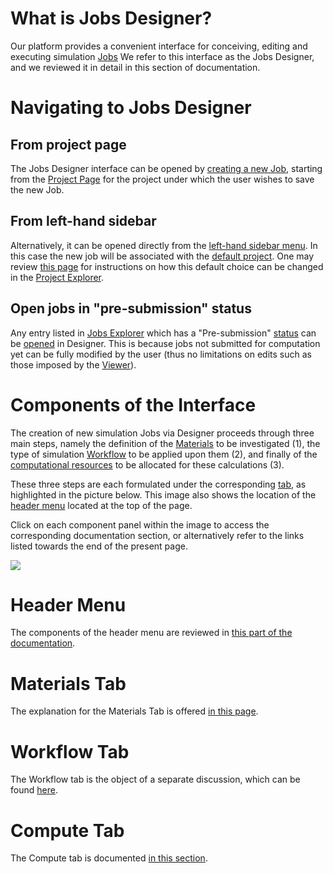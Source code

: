 # What is Jobs Designer?

Our platform provides a convenient interface for conceiving, editing and executing simulation [Jobs](/jobs/overview.md) We refer to this interface as the Jobs Designer, and we reviewed it in detail in this section of documentation.

# Navigating to Jobs Designer

## From project page

The Jobs Designer interface can be opened by [creating a new Job](/jobs/actions/create.md), starting from the [Project Page](/jobs/ui/project-page.md) for the project under which the user wishes to save the new Job. 

## From left-hand sidebar

Alternatively, it can be opened directly from the [left-hand sidebar menu](/ui/left-sidebar.md). In this case the new job will be associated with the [default project](/jobs/projects.md#default-project). One may review [this page](/entities-general/actions/set-default.md) for instructions on how this default choice can be changed in the [Project Explorer](/jobs/ui/projects-explorer.md).

## Open jobs in "pre-submission" status

Any entry listed in [Jobs Explorer](/jobs/ui/explorer.md) which has a "Pre-submission" [status](/jobs/status.md) can be [opened](/entities-general/actions/open-edit.md) in Designer. This is because jobs not submitted for computation yet can be fully modified by the user (thus no limitations on edits such as those imposed by the [Viewer](/jobs/ui/viewer.md#no-adjustments-allowed)).

# Components of the Interface

The creation of new simulation Jobs via Designer proceeds through three main steps, namely the definition of the [Materials](/materials/overview.md) to be investigated (1), the type of simulation [Workflow](/workflows/overview.md) to be applied upon them (2), and finally of the [computational resources](/infrastructure/resource/overview.md) to be allocated for these calculations (3). 

These three steps are each formulated under the corresponding [tab](/ui/specific/tabs-navigator.md), as highlighted in the picture below. This image also shows the location of the [header menu](header-menu.md) located at the top of the page. 

Click on each component panel within the image to access the corresponding documentation section, or alternatively refer to the links listed towards the end of the present page.

<img src="/images/jobs-designer.png" usemap="#mapname">

<map name="mapname">
    <area shape="rect" coords="0,41,753,116" href="/jobs-designer/header-menu/">
    <area shape="rect" coords="0,116,233,155" href="/jobs-designer/materials-tab/">
    <area shape="rect" coords="233,116,508,155" href="/jobs-designer/workflow-tab/">
    <area shape="rect" coords="508,116,753,155" href="/jobs-designer/compute-tab">
</map>

# Header Menu

The components of the header menu are reviewed in [this part of the documentation](header-menu.md).

# Materials Tab

The explanation for the Materials Tab is offered [in this page](materials-tab.md). 

# Workflow Tab

The Workflow tab is the object of a separate discussion, which can be found [here](workflow-tab.md).

# Compute Tab

The Compute tab is documented [in this section](compute-tab.md).
